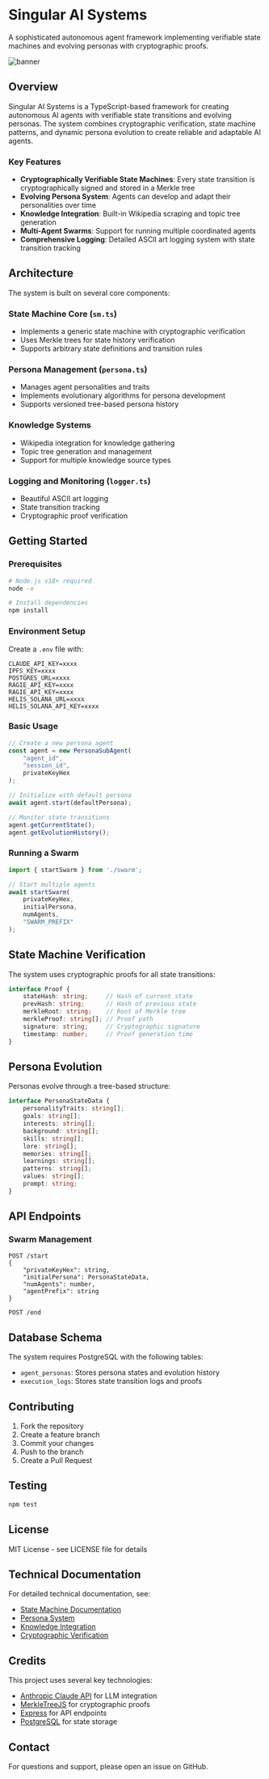 # Singular AI Systems

A sophisticated autonomous agent framework implementing verifiable state machines and evolving personas with cryptographic proofs.

![banner](https://github.com/user-attachments/assets/0caf7c05-d639-4828-8cba-8c0156929280)

## Overview

Singular AI Systems is a TypeScript-based framework for creating autonomous AI agents with verifiable state transitions and evolving personas. The system combines cryptographic verification, state machine patterns, and dynamic persona evolution to create reliable and adaptable AI agents.

### Key Features

- **Cryptographically Verifiable State Machines**: Every state transition is cryptographically signed and stored in a Merkle tree
- **Evolving Persona System**: Agents can develop and adapt their personalities over time
- **Knowledge Integration**: Built-in Wikipedia scraping and topic tree generation
- **Multi-Agent Swarms**: Support for running multiple coordinated agents
- **Comprehensive Logging**: Detailed ASCII art logging system with state transition tracking

## Architecture

The system is built on several core components:

### State Machine Core (`sm.ts`)
- Implements a generic state machine with cryptographic verification
- Uses Merkle trees for state history verification
- Supports arbitrary state definitions and transition rules

### Persona Management (`persona.ts`)
- Manages agent personalities and traits
- Implements evolutionary algorithms for persona development
- Supports versioned tree-based persona history

### Knowledge Systems
- Wikipedia integration for knowledge gathering
- Topic tree generation and management
- Support for multiple knowledge source types

### Logging and Monitoring (`logger.ts`)
- Beautiful ASCII art logging
- State transition tracking
- Cryptographic proof verification

## Getting Started

### Prerequisites

```bash
# Node.js v18+ required
node -v

# Install dependencies
npm install
```

### Environment Setup

Create a `.env` file with:

```env
CLAUDE_API_KEY=xxxx
IPFS_KEY=xxxx
POSTGRES_URL=xxxx
RAGIE_API_KEY=xxxx
RAGIE_API_KEY=xxxx
HELIS_SOLANA_URL=xxxx
HELIS_SOLANA_API_KEY=xxxx
```

### Basic Usage

```typescript
// Create a new persona agent
const agent = new PersonaSubAgent(
    "agent_id",
    "session_id",
    privateKeyHex
);

// Initialize with default persona
await agent.start(defaultPersona);

// Monitor state transitions
agent.getCurrentState();
agent.getEvolutionHistory();
```

### Running a Swarm

```typescript
import { startSwarm } from './swarm';

// Start multiple agents
await startSwarm(
    privateKeyHex,
    initialPersona,
    numAgents,
    "SWARM_PREFIX"
);
```

## State Machine Verification

The system uses cryptographic proofs for all state transitions:

```typescript
interface Proof {
    stateHash: string;     // Hash of current state
    prevHash: string;      // Hash of previous state
    merkleRoot: string;    // Root of Merkle tree
    merkleProof: string[]; // Proof path
    signature: string;     // Cryptographic signature
    timestamp: number;     // Proof generation time
}
```

## Persona Evolution

Personas evolve through a tree-based structure:

```typescript
interface PersonaStateData {
    personalityTraits: string[];
    goals: string[];
    interests: string[];
    background: string[];
    skills: string[];
    lore: string[];
    memories: string[];
    learnings: string[];
    patterns: string[];
    values: string[];
    prompt: string;
}
```

## API Endpoints

### Swarm Management

```
POST /start
{
    "privateKeyHex": string,
    "initialPersona": PersonaStateData,
    "numAgents": number,
    "agentPrefix": string
}

POST /end
```

## Database Schema

The system requires PostgreSQL with the following tables:

- `agent_personas`: Stores persona states and evolution history
- `execution_logs`: Stores state transition logs and proofs

## Contributing

1. Fork the repository
2. Create a feature branch
3. Commit your changes
4. Push to the branch
5. Create a Pull Request

## Testing

```bash
npm test
```

## License

MIT License - see LICENSE file for details

## Technical Documentation

For detailed technical documentation, see:

- [State Machine Documentation](docs/state-machine.md)
- [Persona System](docs/persona-system.md)
- [Knowledge Integration](docs/knowledge-integration.md)
- [Cryptographic Verification](docs/crypto-verification.md)

## Credits

This project uses several key technologies:

- [Anthropic Claude API](https://www.anthropic.com/claude) for LLM integration
- [MerkleTreeJS](https://github.com/miguelmota/merkletreejs) for cryptographic proofs
- [Express](https://expressjs.com/) for API endpoints
- [PostgreSQL](https://www.postgresql.org/) for state storage

## Contact

For questions and support, please open an issue on GitHub.
